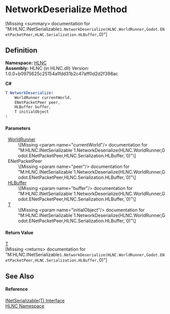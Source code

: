 # NetworkDeserialize Method


\[Missing &lt;summary&gt; documentation for "M:HLNC.INetSerializable`1.NetworkDeserialize(HLNC.WorldRunner,Godot.ENetPacketPeer,HLNC.Serialization.HLBuffer,`0)"\]



## Definition
**Namespace:** <a href="N_HLNC">HLNC</a>  
**Assembly:** HLNC (in HLNC.dll) Version: 1.0.0+b0975625c25154a1fdd31b2c47aff0d2d2f398ac

**C#**
``` C#
T NetworkDeserialize(
	WorldRunner currentWorld,
	ENetPacketPeer peer,
	HLBuffer buffer,
	T initialObject
)
```



#### Parameters
<dl><dt>  <a href="T_HLNC_WorldRunner">WorldRunner</a></dt><dd>\[Missing &lt;param name="currentWorld"/&gt; documentation for "M:HLNC.INetSerializable`1.NetworkDeserialize(HLNC.WorldRunner,Godot.ENetPacketPeer,HLNC.Serialization.HLBuffer,`0)"\]</dd><dt>  ENetPacketPeer</dt><dd>\[Missing &lt;param name="peer"/&gt; documentation for "M:HLNC.INetSerializable`1.NetworkDeserialize(HLNC.WorldRunner,Godot.ENetPacketPeer,HLNC.Serialization.HLBuffer,`0)"\]</dd><dt>  <a href="T_HLNC_Serialization_HLBuffer">HLBuffer</a></dt><dd>\[Missing &lt;param name="buffer"/&gt; documentation for "M:HLNC.INetSerializable`1.NetworkDeserialize(HLNC.WorldRunner,Godot.ENetPacketPeer,HLNC.Serialization.HLBuffer,`0)"\]</dd><dt>  <a href="T_HLNC_INetSerializable_1">T</a></dt><dd>\[Missing &lt;param name="initialObject"/&gt; documentation for "M:HLNC.INetSerializable`1.NetworkDeserialize(HLNC.WorldRunner,Godot.ENetPacketPeer,HLNC.Serialization.HLBuffer,`0)"\]</dd></dl>

#### Return Value
<a href="T_HLNC_INetSerializable_1">T</a>  
\[Missing &lt;returns&gt; documentation for "M:HLNC.INetSerializable`1.NetworkDeserialize(HLNC.WorldRunner,Godot.ENetPacketPeer,HLNC.Serialization.HLBuffer,`0)"\]

## See Also


#### Reference
<a href="T_HLNC_INetSerializable_1">INetSerializable(T) Interface</a>  
<a href="N_HLNC">HLNC Namespace</a>  
